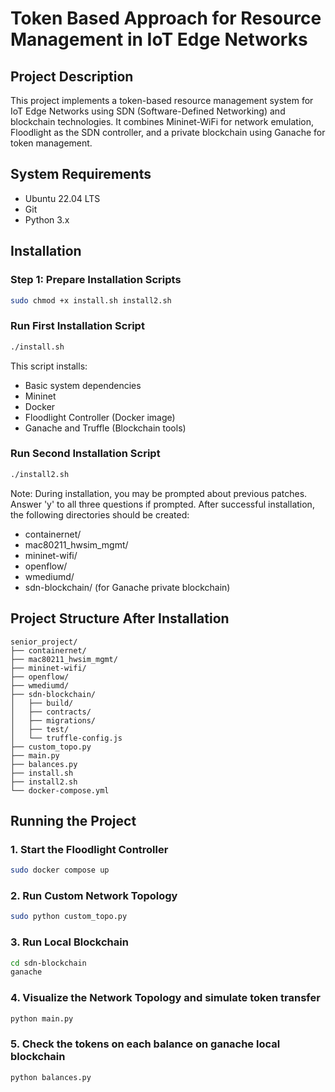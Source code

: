 # Token Based Approach for Resource Management in IoT Edge Networks

## Project Description
This project implements a token-based resource management system for IoT Edge Networks using SDN (Software-Defined Networking) and blockchain technologies. It combines Mininet-WiFi for network emulation, Floodlight as the SDN controller, and a private blockchain using Ganache for token management.

## System Requirements
- Ubuntu 22.04 LTS
- Git
- Python 3.x

## Installation

### Step 1: Prepare Installation Scripts
```bash
sudo chmod +x install.sh install2.sh
```
### Run First Installation Script
```bash
./install.sh
 ```
This script installs:
- Basic system dependencies
- Mininet
- Docker
- Floodlight Controller (Docker image)
- Ganache and Truffle (Blockchain tools)

###  Run Second Installation Script
```bash
./install2.sh
 ```
Note: During installation, you may be prompted about previous patches. Answer 'y' to all three questions if prompted.
After successful installation, the following directories should be created:
- containernet/
- mac80211_hwsim_mgmt/
- mininet-wifi/
- openflow/
- wmediumd/
- sdn-blockchain/ (for Ganache private blockchain)

## Project Structure After Installation
```plaintext
senior_project/
├── containernet/
├── mac80211_hwsim_mgmt/
├── mininet-wifi/
├── openflow/
├── wmediumd/
├── sdn-blockchain/
│   ├── build/
│   ├── contracts/
│   ├── migrations/
│   ├── test/
│   └── truffle-config.js
├── custom_topo.py
├── main.py
├── balances.py
├── install.sh
├── install2.sh
└── docker-compose.yml
 ```

## Running the Project
### 1. Start the Floodlight Controller
```bash
sudo docker compose up
 ```

### 2. Run Custom Network Topology
```bash
sudo python custom_topo.py
 ```

### 3. Run Local Blockchain
```bash
cd sdn-blockchain
ganache
 ```

### 4. Visualize the Network Topology and simulate token transfer
```bash
python main.py
 ```

### 5. Check the tokens on each balance on ganache local blockchain
```bash
python balances.py
 ```